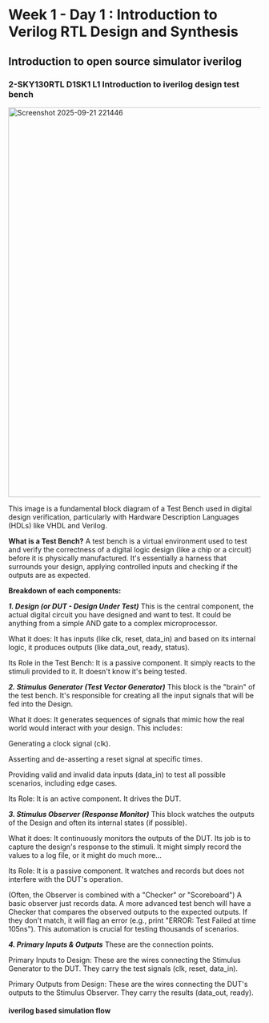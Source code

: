 # Week 1 - Day 1 : Introduction to Verilog RTL Design and Synthesis

## Introduction to open source simulator iverilog
### 2-SKY130RTL D1SK1 L1 Introduction to iverilog design test bench

<img width="1644" height="778" alt="Screenshot 2025-09-21 221446" src="https://github.com/user-attachments/assets/3764f211-c655-472b-a054-98ae8887068d" />

This image is a fundamental block diagram of a Test Bench used in digital design verification, particularly with Hardware Description Languages (HDLs) like VHDL and Verilog.

**What is a Test Bench?**
A test bench is a virtual environment used to test and verify the correctness of a digital logic design (like a chip or a circuit) before it is physically manufactured. It's essentially a harness that surrounds your design, applying controlled inputs and checking if the outputs are as expected.

**Breakdown of each components:**

***1. Design (or DUT - Design Under Test)***
This is the central component, the actual digital circuit you have designed and want to test. It could be anything from a simple AND gate to a complex microprocessor.

What it does: It has inputs (like clk, reset, data_in) and based on its internal logic, it produces outputs (like data_out, ready, status).

Its Role in the Test Bench: It is a passive component. It simply reacts to the stimuli provided to it. It doesn't know it's being tested.

***2. Stimulus Generator (Test Vector Generator)***
This block is the "brain" of the test bench. It's responsible for creating all the input signals that will be fed into the Design.

What it does: It generates sequences of signals that mimic how the real world would interact with your design. This includes:

Generating a clock signal (clk).

Asserting and de-asserting a reset signal at specific times.

Providing valid and invalid data inputs (data_in) to test all possible scenarios, including edge cases.

Its Role: It is an active component. It drives the DUT.

***3. Stimulus Observer (Response Monitor)***
This block watches the outputs of the Design and often its internal states (if possible).

What it does: It continuously monitors the outputs of the DUT. Its job is to capture the design's response to the stimuli. It might simply record the values to a log file, or it might do much more...

Its Role: It is a passive component. It watches and records but does not interfere with the DUT's operation.

(Often, the Observer is combined with a "Checker" or "Scoreboard")
A basic observer just records data. A more advanced test bench will have a Checker that compares the observed outputs to the expected outputs. If they don't match, it will flag an error (e.g., print "ERROR: Test Failed at time 105ns"). This automation is crucial for testing thousands of scenarios.

***4. Primary Inputs & Outputs***
These are the connection points.

Primary Inputs to Design: These are the wires connecting the Stimulus Generator to the DUT. They carry the test signals (clk, reset, data_in).

Primary Outputs from Design: These are the wires connecting the DUT's outputs to the Stimulus Observer. They carry the results (data_out, ready).

#### iverilog based simulation flow

